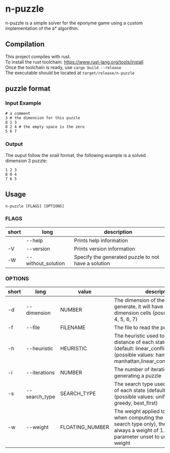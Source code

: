 # n-puzzle

n-puzzle is a simple solver for the eponyme game using a custom implementation of the a* algorithm.  

## Compilation

This project compiles with rust.  
To install the rust toolchain: https://www.rust-lang.org/tools/install  
Once the toolchain is ready, use `cargo build --release`  
The executable should be located at `target/release/n-puzzle`  

## puzzle format

### Input Example
```
# a comment
3 # the dimension for this puzzle
8 1 3
0 2 4 # the empty space is the zero
5 6 7
```

### Output
The ouput follow the snail format, the following example is a solved dimension 3 puzzle:  
```
1 2 3
8 0 4
7 6 5
```

## Usage

    n-puzzle [FLAGS] [OPTIONS]

### FLAGS  
| short | long               | description                                         |
| ----- | ------------------ | --------------------------------------------------- |
|       | --help             | Prints help information                             |
| -V    | --version          | Prints version information                          |
| -W    | --without_solution | Specify the generated puzzle to not have a solution |

### OPTIONS
| short | long          | value           | description                                                                                                                                                                      |
| ----- | ------------- | --------------- | -------------------------------------------------------------------------------------------------------------------------------------------------------------------------------- |
| -d    | --dimension   | NUMBER          | The dimension of the puzzle to generate, it will have dimension x dimension cells (possible values: 3, 4, 5, 6, 7)                                                               |
| -f    | --file        | FILENAME        | The file to read the puzzle from                                                                                                                                                 |
| -h    | --heuristic   | HEURISTIC       | The heuristic used to estimate the distance of each state to the goal (default: linear_conflict+manhattan) (possible values: hamming, manhattan,linear_conflict+manhattan)       |
| -i    | --iterations  | NUMBER          | The number of iterations to do when generating a puzzle                                                                                                                          |
| -s    | --search_type | SEARCH_TYPE     | The search type used to set the score of each state (default: best_first) (possible values: uniform_cost, greedy, best_first)                                                    |
| -w    | --weight      | FLOATING_NUMBER | The weight applied to the distance when computing the score (best first search type only), the cost has always a weight of 1. Leave this parameter unset to use a dynamic weight |
